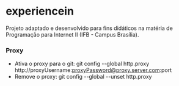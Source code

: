 # experiencein
Projeto adaptado e desenvolvido para fins didáticos na matéria de Programação para Internet II (IFB - Campus Brasília).

### Proxy
- Ativa o proxy para o git: git config --global http.proxy http://proxyUsername:proxyPassword@proxy.server.com:port
- Remove o proxy: git config --global --unset http.proxy
